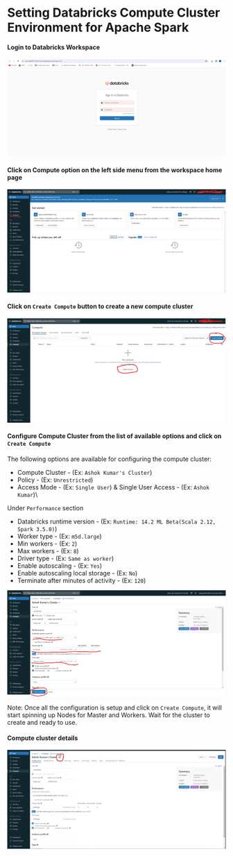 # Setting Databricks Compute Cluster Environment for Apache Spark

#### Login to Databricks Workspace

<img src="../Screenshots/Databricks/Compute/1DatabricksWorkspaceLogin.png">

#### Click on Compute option on the left side menu from the workspace home page

<img src="../Screenshots/Databricks/Compute/2CreateComputeOption.png">

#### Click on `Create Compute` button to create a new compute cluster

<img src="../Screenshots/Databricks/Compute/3CreateComputeButton.png">

#### Configure Compute Cluster from the list of available options and click on `Create Compute`

The following options are available for configuring the compute cluster:

* Compute Cluster - (Ex: `Ashok Kumar's Cluster`)
* Policy - (Ex: `Unrestricted`)
* Access Mode - (Ex: `Single User`) & Single User Access - (Ex: `Ashok Kumar`)\

Under `Performance` section

* Databricks runtime version - (Ex: `Runtime: 14.2 ML Beta(Scala 2.12, Spark 3.5.0)`)
* Worker type - (Ex: `m5d.large`)
* Min workers - (Ex: `2`)
* Max workers - (Ex: `8`)
* Driver type - (Ex: `Same as worker`)
* Enable autoscaling - (Ex: `Yes`)
* Enable autoscaling local storage - (Ex: `No`)
* Terminate after minutes of activity - (Ex: `120`)

<img src="../Screenshots/Databricks/Compute/4CreateComputeConfigure.png">

Note: Once all the configuration is setup and click on `Create Compute`, it will start spinning up Nodes for Master and Workers. Wait for the cluster to create and ready to use.

#### Compute cluster details

<img src="../Screenshots/Databricks/Compute/5ComputeClusterDetails.png">